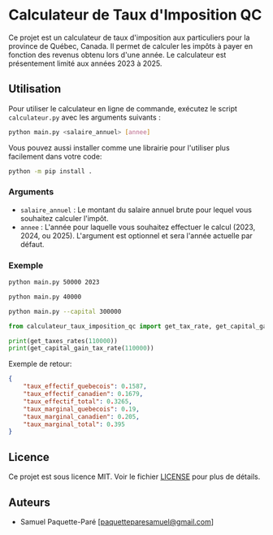 # Calculateur de Taux d'Imposition QC

Ce projet est un calculateur de taux d'imposition aux particuliers pour la province de Québec, Canada. Il permet de calculer les impôts à payer en fonction des revenus obtenu lors d'une année. Le calculateur est présentement limité aux années 2023 à 2025.


## Utilisation

Pour utiliser le calculateur en ligne de commande, exécutez le script `calculateur.py` avec les arguments suivants :

```bash
python main.py <salaire_annuel> [annee]
```
Vous pouvez aussi installer comme une librairie pour l'utiliser plus facilement dans votre code:
```bash
python -m pip install .
```

### Arguments

- `salaire_annuel` : Le montant du salaire annuel brute pour lequel vous souhaitez calculer l'impôt.
- `annee` : L'année pour laquelle vous souhaitez effectuer le calcul (2023, 2024, ou 2025). L'argument est optionnel et sera l'année actuelle par défaut.

### Exemple

```bash
python main.py 50000 2023
```
```bash
python main.py 40000
```
```bash
python main.py --capital 300000
```
```python
from calculateur_taux_imposition_qc import get_tax_rate, get_capital_gain_tax_rate

print(get_taxes_rates(110000))
print(get_capital_gain_tax_rate(110000))
```

Exemple de retour:
```JSON
{
    "taux_effectif_quebecois": 0.1587,
    "taux_effectif_canadien": 0.1679,
    "taux_effectif_total": 0.3265,
    "taux_marginal_quebecois": 0.19,
    "taux_marginal_canadien": 0.205,
    "taux_marginal_total": 0.395
}
```

## Licence

Ce projet est sous licence MIT. Voir le fichier [LICENSE](LICENSE) pour plus de détails.

## Auteurs

- Samuel Paquette-Paré [paquetteparesamuel@gmail.com]

